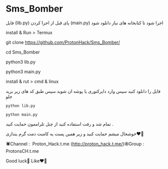 # Sms_Bomber
فایل (lib.py) پای قبل از اجرا کردن (main.py) اجرا شود تا کتابخانه های نیاز دانلود شود


install & Run > Termux 

git clone https://github.com/ProtonHack/Sms_Bomber/

cd Sms_Bomber

python3 lib.py

python3 main.py 


install & rut > cmd & linux


فایل را دانلود کنید سپس وارد دایرکتوری یا پوشه ان شوید سپس طبق کد های زیر برید جلو

	python lib.py
	
	python main.py
	
	
	
 تمام شد و رفت استفاده کنید از چنل تلراممون حمایت کنید .
 
 خوشحال میشم حمایت کنید و زیر همین پست یه کامنت دمت گرم بندازی♥️🥲

🕷Channel :  Proton_Hack.t.me
 (http://proton_hack.t.me/)🕸Group : ProtonsCH.t.me

Good luck🫵
Like❤️‍🔥

